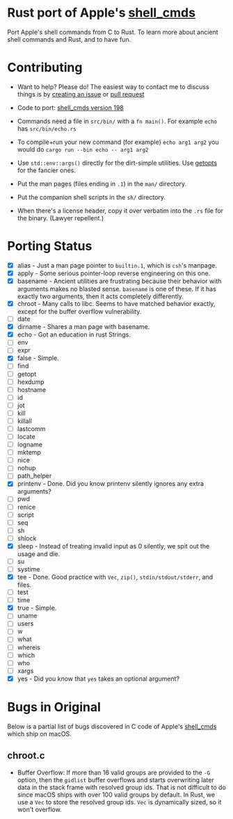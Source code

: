 Rust port of Apple's [shell_cmds](https://opensource.apple.com/source/shell_cmds/shell_cmds-198/)
=================================

Port Apple's shell commands from C to Rust.  To learn more about ancient shell commands and Rust, and to have fun.

Contributing
============

-  Want to help? Please do! The easiest way to contact me to discuss things is by
   [creating an issue](https://github.com/agileperception/shell_cmds/issues/new) or
   [pull request](https://github.com/CleanCut/shell_cmds/pulls)

- Code to port: [shell_cmds version 198](https://opensource.apple.com/source/shell_cmds/shell_cmds-198/)

- Commands need a file in `src/bin/` with a `fn main()`.  For example `echo` has `src/bin/echo.rs`

- To compile+run your new command (for example) `echo arg1 arg2` you would do `cargo run --bin echo -- arg1 arg2`

- Use `std::env::args()` directly for the dirt-simple utilities.  Use
  [getopts](https://doc.rust-lang.org/getopts/getopts/index.html) for the fancier ones.

- Put the man pages (files ending in `.1`) in the `man/` directory.

- Put the companion shell scripts in the `sh/` directory.

- When there's a license header, copy it over verbatim into the `.rs` file for the binary. (Lawyer repellent.)

Porting Status
==============

* [x] alias - Just a man page pointer to `builtin.1`, which is `csh`'s manpage.
* [x] apply - Some serious pointer-loop reverse engineering on this one.
* [x] basename - Ancient utilities are frustrating because their behavior with
  arguments makes no blasted sense.  `basename` is one of these.  If it has
  exactly two arguments, then it acts completely differently.
* [x] chroot - Many calls to libc.  Seems to have matched behavior exactly, except for the buffer overflow vulnerability.
* [ ] date
* [x] dirname - Shares a man page with basename.
* [x] echo - Got an education in rust Strings.
* [ ] env
* [ ] expr
* [x] false - Simple.
* [ ] find
* [ ] getopt
* [ ] hexdump
* [ ] hostname
* [ ] id
* [ ] jot
* [ ] kill
* [ ] killall
* [ ] lastcomm
* [ ] locate
* [ ] logname
* [ ] mktemp
* [ ] nice
* [ ] nohup
* [ ] path_helper
* [x] printenv - Done. Did you know printenv silently ignores any extra arguments?
* [ ] pwd
* [ ] renice
* [ ] script
* [ ] seq
* [ ] sh
* [ ] shlock
* [x] sleep - Instead of treating invalid input as 0 silently, we spit out the
  usage and die.
* [ ] su
* [ ] systime
* [x] tee - Done.  Good practice with `Vec`, `zip()`, `stdin/stdout/stderr`, and files.
* [ ] test
* [ ] time
* [x] true - Simple.
* [ ] uname
* [ ] users
* [ ] w
* [ ] what
* [ ] whereis
* [ ] which
* [ ] who
* [ ] xargs
* [x] yes - Did you know that `yes` takes an optional argument?

Bugs in Original
================

Below is a partial list of bugs discovered in C code of Apple's [shell_cmds] which ship on macOS.

[shell_cmds]: https://opensource.apple.com/source/shell_cmds/shell_cmds-198/

chroot.c
--------

- Buffer Overflow: If more than 16 valid groups are provided to the `-G`
  option, then the `gidlist` buffer overflows and starts overwriting later data
  in the stack frame with resolved group ids.  That is not difficult to do
  since macOS ships with over 100 valid groups by default.  In Rust, we use a
  `Vec` to store the resolved group ids.  `Vec` is dynamically sized, so it
  won't overflow.



